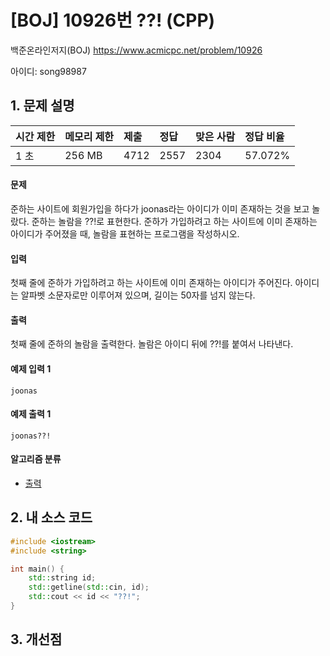 # [BOJ] 10926번 ??! (CPP)

백준온라인저지(BOJ) https://www.acmicpc.net/problem/10926

아이디: song98987



## 1. 문제 설명

| 시간 제한 | 메모리 제한 | 제출 | 정답 | 맞은 사람 | 정답 비율 |
| :-------- | :---------- | :--- | :--- | :-------- | :-------- |
| 1 초      | 256 MB      | 4712 | 2557 | 2304      | 57.072%   |

#### 문제

준하는 사이트에 회원가입을 하다가 joonas라는 아이디가 이미 존재하는 것을 보고 놀랐다. 준하는 놀람을 ??!로 표현한다. 준하가 가입하려고 하는 사이트에 이미 존재하는 아이디가 주어졌을 때, 놀람을 표현하는 프로그램을 작성하시오.

#### 입력

첫째 줄에 준하가 가입하려고 하는 사이트에 이미 존재하는 아이디가 주어진다. 아이디는 알파벳 소문자로만 이루어져 있으며, 길이는 50자를 넘지 않는다.

#### 출력

첫째 줄에 준하의 놀람을 출력한다. 놀람은 아이디 뒤에 ??!를 붙여서 나타낸다.



#### 예제 입력 1

```
joonas
```

#### 예제 출력 1

```
joonas??!
```



#### 알고리즘 분류

- [출력](https://www.acmicpc.net/problem/tag/출력)



## 2. 내 소스 코드

```C++
#include <iostream>
#include <string>

int main() {
	std::string id;
	std::getline(std::cin, id);
	std::cout << id << "??!";
}
```



## 3. 개선점

